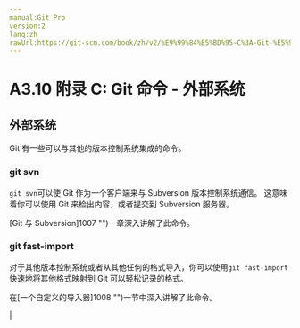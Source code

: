 ```yaml
---
manual:Git Pro
version:2
lang:zh
rawUrl:https://git-scm.com/book/zh/v2/%E9%99%84%E5%BD%95-C%3A-Git-%E5%91%BD%E4%BB%A4-%E5%A4%96%E9%83%A8%E7%B3%BB%E7%BB%9F
---
```



# A3.10 附录 C: Git 命令 - 外部系统

## 外部系统<a name="_外部系统"></a>


Git 有一些可以与其他的版本控制系统集成的命令。



### git svn<a name="_git_svn"></a>


`git svn`可以使 Git 作为一个客户端来与 Subversion 版本控制系统通信。 这意味着你可以使用 Git 来检出内容，或者提交到 Subversion 服务器。




[Git 与 Subversion]1007 "")一章深入讲解了此命令。




### git fast-import<a name="_git_fast_import"></a>


对于其他版本控制系统或者从其他任何的格式导入，你可以使用`git fast-import`快速地将其他格式映射到 Git 可以轻松记录的格式。




在[一个自定义的导入器]1008 "")一节中深入讲解了此命令。



|


